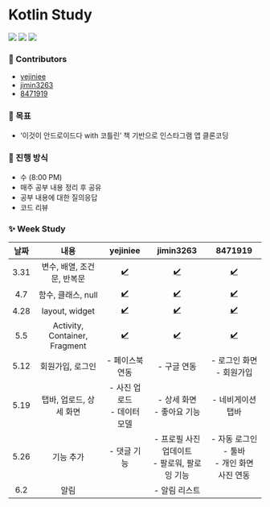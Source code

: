 # Kotlin Study

<img src="https://img.shields.io/badge/firebase-FFCA28?style=for-the-badge&logo=Firebase&logoColor=white"> <img src="https://img.shields.io/badge/android-3DDC84?style=for-the-badge&logo=Android&logoColor=white"> <img src="https://img.shields.io/badge/kotlin-0095D5?style=for-the-badge&logo=Kotlin&logoColor=white"> 

### 📌 Contributors

- [yejiniee](https://github.com/yejiniee)
- [jimin3263](https://github.com/jimin3263)
- [8471919](https://github.com/8471919)  

### 🎯 목표

- ‘이것이 안드로이드다 with 코틀린’ 책 기반으로 인스타그램 앱 클론코딩


### 📖 진행 방식
- 수 (8:00 PM)
- 매주 공부 내용 정리 후 공유
- 공부 내용에 대한 질의응답 
- 코드 리뷰

### ✨ Week Study

|   날짜    |  내용  | yejiniee| jimin3263| 8471919|
| :-------: | :----:|:----: |:----: |:----:|
| 3.31 | 변수, 배열, 조건문, 반복문 |[✔️](https://github.com/jimin3263/kotlin_study/blob/main/Yejin/week_1.md)|[✔️](https://github.com/jimin3263/kotlin_study/blob/main/Jimin/week_1.md)|[✔️](https://github.com/jimin3263/kotlin_study/blob/main/Hansu/week_1.md)|
| 4.7 | 함수, 클래스, null |[✔️](https://github.com/jimin3263/kotlin_study/blob/main/Yejin/week_2.md)|[✔️](https://github.com/jimin3263/kotlin_study/blob/main/Jimin/week_2.md)|[✔️](https://github.com/jimin3263/kotlin_study/blob/main/Hansu/week_2.md)|
| 4.28 | layout, widget |[✔️](https://github.com/jimin3263/kotlin_study/blob/main/Yejin/week_3.md)|[✔️](https://github.com/jimin3263/kotlin_study/blob/main/Jimin/week_3.md)|[✔️](https://github.com/jimin3263/kotlin_study/blob/main/Hansu/week_3.md)|
| 5.5 | Activity, Container, Fragment |[✔️](https://github.com/jimin3263/kotlin_study/blob/main/Yejin/week_4.md)|[✔️](https://github.com/jimin3263/kotlin_study/blob/main/Jimin/week_4.md)|[✔️](https://github.com/jimin3263/kotlin_study/blob/main/Hansu/week_4.md)|
| 5.12 | 회원가입, 로그인 |- 페이스북 연동|- 구글 연동|- 로그인 화면 <br> - 회원가입|
| 5.19 | 탭바, 업로드, 상세 화면 |- 사진 업로드 <br> - 데이터 모델|- 상세 화면 <br> - 좋아요 기능|- 네비게이션 탭바|
| 5.26 | 기능 추가 |- 댓글 기능|- 프로필 사진 업데이트 <br> - 팔로워, 팔로잉 기능 |- 자동 로그인 <br> - 툴바 <br> - 개인 화면 사진 연동|
| 6.2 | 알림 ||- 알림 리스트||

